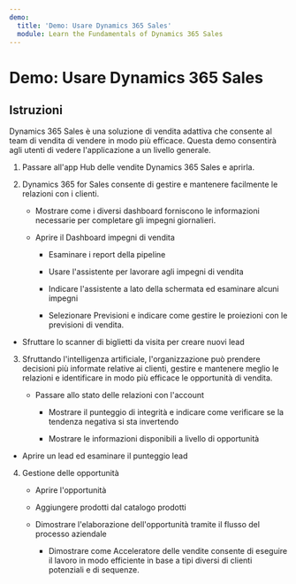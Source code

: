 ```yaml
---
demo:
  title: 'Demo: Usare Dynamics 365 Sales'
  module: Learn the Fundamentals of Dynamics 365 Sales
---
```


# Demo: Usare Dynamics 365 Sales

## Istruzioni

Dynamics 365 Sales è una soluzione di vendita adattiva che consente al team di vendita di vendere in modo più efficace. Questa demo consentirà agli utenti di vedere l'applicazione a un livello generale. 

1. Passare all'app Hub delle vendite Dynamics 365 Sales e aprirla.

2. Dynamics 365 for Sales consente di gestire e mantenere facilmente le relazioni con i clienti.

    - Mostrare come i diversi dashboard forniscono le informazioni necessarie per completare gli impegni giornalieri. 

    - Aprire il Dashboard impegni di vendita

        - Esaminare i report della pipeline 

        - Usare l'assistente per lavorare agli impegni di vendita

        - Indicare l'assistente a lato della schermata ed esaminare alcuni impegni

        - Selezionare Previsioni e indicare come gestire le proiezioni con le previsioni di vendita. 

- Sfruttare lo scanner di biglietti da visita per creare nuovi lead

3. Sfruttando l'intelligenza artificiale, l'organizzazione può prendere decisioni più informate relative ai clienti, gestire e mantenere meglio le relazioni e identificare in modo più efficace le opportunità di vendita. 

    - Passare allo stato delle relazioni con l'account

        - Mostrare il punteggio di integrità e indicare come verificare se la tendenza negativa si sta invertendo

        - Mostrare le informazioni disponibili a livello di opportunità

- Aprire un lead ed esaminare il punteggio lead

4. Gestione delle opportunità

    - Aprire l'opportunità 

    - Aggiungere prodotti dal catalogo prodotti

    - Dimostrare l'elaborazione dell'opportunità tramite il flusso del processo aziendale

        - Dimostrare come Acceleratore delle vendite consente di eseguire il lavoro in modo efficiente in base a tipi diversi di clienti potenziali e di sequenze. 
